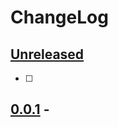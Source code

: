 <!--
Filename: 	CHANGELOG.md
Project: 	/Users/shume/Developer/DataScience/PythonDataScienceHandbook
Author: 	shumez <https://github.com/shumez>
Created: 	2019-03-29 12:32:7
Modified: 	2019-03-29 12:35:18
-----
Copyright (c) 2019 shumez
-->

# ChangeLog


## [Unreleased]

- [ ]

## [0.0.1] -



<!--
## [..] - YYYY-MM-DD

### Added
### Changed
### Deprecated
### Removed
### Fixed
### Security
-->





[Keep a Changelog]: http://keepachangelog.com/en/1.0.0/
[Semantic Versioning]: http://semver.org/spec/v2.0.0.html


<!--
* Added: for new features.
* Changed: for changes in existing functionality.
* Deprecated: for soon-to-be removed features.
* Removed: for now removed features.
* Fixed: for any bug fixes.
* Security: in case of vulnerabilities.
-->

[Unreleased]: .
[0.0.1]: .
